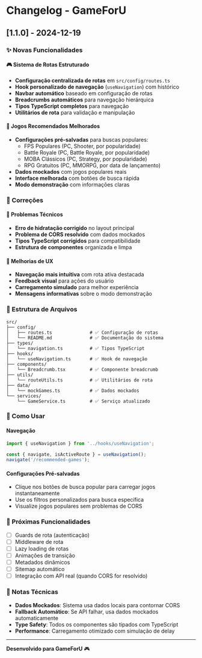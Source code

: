 # Changelog - GameForU

## [1.1.0] - 2024-12-19

### ✨ Novas Funcionalidades

#### 🎮 Sistema de Rotas Estruturado
- **Configuração centralizada de rotas** em `src/config/routes.ts`
- **Hook personalizado de navegação** (`useNavigation`) com histórico
- **Navbar automático** baseado em configuração de rotas
- **Breadcrumbs automáticos** para navegação hierárquica
- **Tipos TypeScript completos** para navegação
- **Utilitários de rota** para validação e manipulação

#### 🎯 Jogos Recomendados Melhorados
- **Configurações pré-salvadas** para buscas populares:
  - FPS Populares (PC, Shooter, por popularidade)
  - Battle Royale (PC, Battle Royale, por popularidade)
  - MOBA Clássicos (PC, Strategy, por popularidade)
  - RPG Gratuitos (PC, MMORPG, por data de lançamento)
- **Dados mockados** com jogos populares reais
- **Interface melhorada** com botões de busca rápida
- **Modo demonstração** com informações claras

### 🐛 Correções

#### 🔧 Problemas Técnicos
- **Erro de hidratação corrigido** no layout principal
- **Problema de CORS resolvido** com dados mockados
- **Tipos TypeScript corrigidos** para compatibilidade
- **Estrutura de componentes** organizada e limpa

#### 🎨 Melhorias de UX
- **Navegação mais intuitiva** com rota ativa destacada
- **Feedback visual** para ações do usuário
- **Carregamento simulado** para melhor experiência
- **Mensagens informativas** sobre o modo demonstração

### 📁 Estrutura de Arquivos

```
src/
├── config/
│   ├── routes.ts              # ✅ Configuração de rotas
│   └── README.md              # ✅ Documentação do sistema
├── types/
│   └── navigation.ts          # ✅ Tipos TypeScript
├── hooks/
│   └── useNavigation.ts       # ✅ Hook de navegação
├── components/
│   └── Breadcrumb.tsx         # ✅ Componente breadcrumb
├── utils/
│   └── routeUtils.ts          # ✅ Utilitários de rota
├── data/
│   └── mockGames.ts           # ✅ Dados mockados
└── services/
    └── GameService.ts         # ✅ Serviço atualizado
```

### 🚀 Como Usar

#### Navegação
```typescript
import { useNavigation } from '../hooks/useNavigation';

const { navigate, isActiveRoute } = useNavigation();
navigate('/recommended-games');
```

#### Configurações Pré-salvadas
- Clique nos botões de busca popular para carregar jogos instantaneamente
- Use os filtros personalizados para busca específica
- Visualize jogos populares sem problemas de CORS

### 🔮 Próximas Funcionalidades

- [ ] Guards de rota (autenticação)
- [ ] Middleware de rota
- [ ] Lazy loading de rotas
- [ ] Animações de transição
- [ ] Metadados dinâmicos
- [ ] Sitemap automático
- [ ] Integração com API real (quando CORS for resolvido)

### 📝 Notas Técnicas

- **Dados Mockados**: Sistema usa dados locais para contornar CORS
- **Fallback Automático**: Se API falhar, usa dados mockados automaticamente
- **Type Safety**: Todos os componentes são tipados com TypeScript
- **Performance**: Carregamento otimizado com simulação de delay

---

**Desenvolvido para GameForU** 🎮
